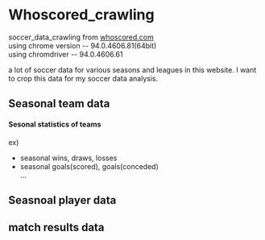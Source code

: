 # Whoscored_crawling
soccer_data_crawling from [whoscored.com](http://whoscored.com)  
using chrome version --  94.0.4606.81(64bit)  
using chromdriver -- 94.0.4606.61

a lot of soccer data for various seasons and leagues in this website.
I want to crop this data for my soccer data analysis.

## Seasonal team data
#### Sesonal statistics of teams
ex)
- seasonal wins, draws, losses
- seasonal goals(scored), goals(conceded)  
...



## Seasnoal player data

## match results data 




